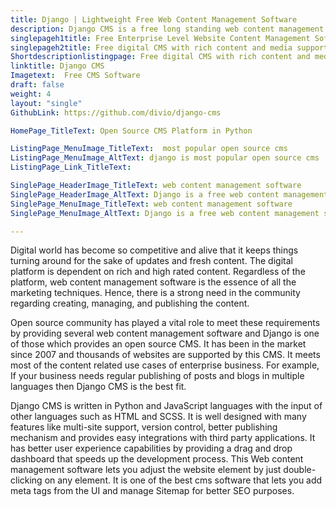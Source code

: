 ```yaml
---
title: Django | Lightweight Free Web Content Management Software
description: Django CMS is a free long standing web content management software. It facilitates its users with rich stack of plugins and content publishing capabilities.
singlepageh1title: Free Enterprise Level Website Content Management Software
singlepageh2title: Free digital CMS with rich content and media support. It provides seamless integration with top CRM systems such as Pipedrive and Hubspot.
Shortdescriptionlistingpage: Free digital CMS with rich content and media support. It provides seamless integration with top CRM systems such as Pipedrive and Hubspot.
linktitle: Django CMS
Imagetext:  Free CMS Software 
draft: false
weight: 4
layout: "single"
GithubLink: https://github.com/divio/django-cms

HomePage_TitleText: Open Source CMS Platform in Python

ListingPage_MenuImage_TitleText:  most popular open source cms
ListingPage_MenuImage_AltText: django is most popular open source cms
ListingPage_Link_TitleText: 

SinglePage_HeaderImage_TitleText: web content management software
SinglePage_HeaderImage_AltText: Django is a free web content management software
SinglePage_MenuImage_TitleText: web content management software
SinglePage_MenuImage_AltText: Django is a free web content management software

---
```


Digital world has become so competitive and alive that it keeps things turning around for the sake of updates and fresh content. The digital platform is dependent on rich and high rated content. Regardless of the platform, web content management software is the essence of all the marketing techniques. Hence, there is a strong need in the community regarding creating, managing, and publishing the content.

Open source community has played a vital role to meet these requirements by providing several web content management software and Django is one of those which provides an open source CMS. It has been in the market since 2007 and thousands of websites are supported by this CMS. It meets most of the content related use cases of enterprise business. For example, If your business needs regular publishing of posts and blogs in multiple languages then Django CMS is the best fit.

Django CMS is written in Python and JavaScript languages with the input of other languages such as HTML and SCSS. It is well designed with many features like multi-site support, version control, better publishing mechanism and provides easy integrations with third party applications. It has better user experience capabilities by providing a drag and drop dashboard that speeds up the development process. This Web content management software lets you adjust the website element by just double-clicking on any element. It is one of the best cms software that lets you add meta tags from the UI and manage Sitemap for better SEO purposes.